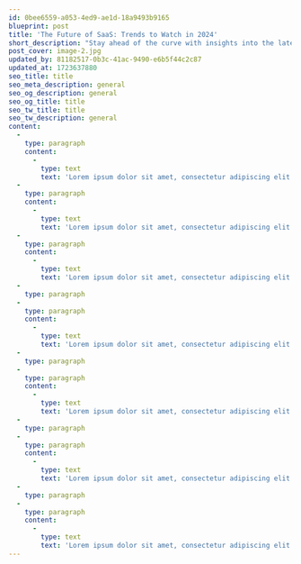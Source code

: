 ```yaml
---
id: 0bee6559-a053-4ed9-ae1d-18a9493b9165
blueprint: post
title: 'The Future of SaaS: Trends to Watch in 2024'
short_description: "Stay ahead of the curve with insights into the latest trends shaping the SaaS industry. From AI advancements to enhanced security features, explore what's next for software as a service."
post_cover: image-2.jpg
updated_by: 81182517-0b3c-41ac-9490-e6b5f44c2c87
updated_at: 1723637880
seo_title: title
seo_meta_description: general
seo_og_description: general
seo_og_title: title
seo_tw_title: title
seo_tw_description: general
content:
  -
    type: paragraph
    content:
      -
        type: text
        text: 'Lorem ipsum dolor sit amet, consectetur adipiscing elit. Amet id egestas malesuada quam. Porta nisl sit rhoncus orci lacus. Elementum, iaculis volutpat at pretium a facilisi.Lorem ipsum dolor sit amet, consectetur adipiscing elit. Amet id egestas malesuada quam. Porta nisl sit rhoncus orci lacus. Elementum, iaculis volutpat at pretium a facilisi.Lorem ipsum dolor sit amet, consectetur adipiscing elit. Amet id egestas malesuada quam. Porta nisl sit rhoncus orci lacus. Elementum, iaculis volutpat at pretium a facilisi.Lorem ipsum dolor sit amet, consectetur adipiscing elit. Amet id egestas malesuada quam. Porta nisl sit rhoncus orci lacus. Elementum, iaculis volutpat at pretium a facilisi.Lorem ipsum dolor sit amet, consectetur adipiscing elit. Amet id egestas malesuada quam. Porta nisl sit rhoncus orci lacus. Elementum, iaculis volutpat at pretium a facilisi.Lorem ipsum dolor sit amet, consectetur adipiscing elit. Amet id egestas malesuada quam. Porta nisl sit rhoncus orci lacus. Elementum, iaculis volutpat at pretium a facilisi.'
  -
    type: paragraph
    content:
      -
        type: text
        text: 'Lorem ipsum dolor sit amet, consectetur adipiscing elit. Amet id egestas malesuada quam. Porta nisl sit rhoncus orci lacus. Elementum, iaculis volutpat at pretium a facilisi.'
  -
    type: paragraph
    content:
      -
        type: text
        text: 'Lorem ipsum dolor sit amet, consectetur adipiscing elit. Amet id egestas malesuada quam. Porta nisl sit rhoncus orci lacus. Elementum, iaculis volutpat at pretium a facilisi.v'
  -
    type: paragraph
  -
    type: paragraph
    content:
      -
        type: text
        text: 'Lorem ipsum dolor sit amet, consectetur adipiscing elit. Amet id egestas malesuada quam. Porta nisl sit rhoncus orci lacus. Elementum, iaculis volutpat at pretium a facilisi.Lorem ipsum dolor sit amet, consectetur adipiscing elit. Amet id egestas malesuada quam. Porta nisl sit rhoncus orci lacus. Elementum, iaculis volutpat at pretium a facilisi.Lorem ipsum dolor sit amet, consectetur adipiscing elit. Amet id egestas malesuada quam. Porta nisl sit rhoncus orci lacus. Elementum, iaculis volutpat at pretium a facilisi.Lorem ipsum dolor sit amet, consectetur adipiscing elit. Amet id egestas malesuada quam. Porta nisl sit rhoncus orci lacus. Elementum, iaculis volutpat at pretium a facilisi.'
  -
    type: paragraph
  -
    type: paragraph
    content:
      -
        type: text
        text: 'Lorem ipsum dolor sit amet, consectetur adipiscing elit. Amet id egestas malesuada quam. Porta nisl sit rhoncus orci lacus. Elementum, iaculis volutpat at pretium a facilisi.Lorem ipsum dolor sit amet, consectetur adipiscing elit. Amet id egestas malesuada quam. Porta nisl sit rhoncus orci lacus. Elementum, iaculis volutpat at pretium a facilisi.Lorem ipsum dolor sit amet, consectetur adipiscing elit. Amet id egestas malesuada quam. Porta nisl sit rhoncus orci lacus. Elementum, iaculis volutpat at pretium a facilisi.'
  -
    type: paragraph
  -
    type: paragraph
    content:
      -
        type: text
        text: 'Lorem ipsum dolor sit amet, consectetur adipiscing elit. Amet id egestas malesuada quam. Porta nisl sit rhoncus orci lacus. Elementum, iaculis volutpat at pretium a facilisi.Lorem ipsum dolor sit amet, consectetur adipiscing elit. Amet id egestas malesuada quam. Porta nisl sit rhoncus orci lacus. Elementum, iaculis volutpat at pretium a facilisi.Lorem ipsum dolor sit amet, consectetur adipiscing elit. Amet id egestas malesuada quam. Porta nisl sit rhoncus orci lacus. Elementum, iaculis volutpat at pretium a facilisi.Lorem ipsum dolor sit amet, consectetur adipiscing elit. Amet id egestas malesuada quam. Porta nisl sit rhoncus orci lacus. Elementum, iaculis volutpat at pretium a facilisi.Lorem ipsum dolor sit amet, consectetur adipiscing elit. Amet id egestas malesuada quam. Porta nisl sit rhoncus orci lacus. Elementum, iaculis volutpat at pretium a facilisi.'
  -
    type: paragraph
  -
    type: paragraph
    content:
      -
        type: text
        text: 'Lorem ipsum dolor sit amet, consectetur adipiscing elit. Amet id egestas malesuada quam. Porta nisl sit rhoncus orci lacus. Elementum, iaculis volutpat at pretium a facilisi.Lorem ipsum dolor sit amet, consectetur adipiscing elit. Amet id egestas malesuada quam. Porta nisl sit rhoncus orci lacus. Elementum, iaculis volutpat at pretium a facilisi.Lorem ipsum dolor sit amet, consectetur adipiscing elit. Amet id egestas malesuada quam. Porta nisl sit rhoncus orci lacus. Elementum, iaculis volutpat at pretium a facilisi.Lorem ipsum dolor sit amet, consectetur adipiscing elit. Amet id egestas malesuada quam. Porta nisl sit rhoncus orci lacus. Elementum, iaculis volutpat at pretium a facilisi.Lorem ipsum dolor sit amet, consectetur adipiscing elit. Amet id egestas malesuada quam. Porta nisl sit rhoncus orci lacus. Elementum, iaculis volutpat at pretium a facilisi.Lorem ipsum dolor sit amet, consectetur adipiscing elit. Amet id egestas malesuada quam. Porta nisl sit rhoncus orci lacus. Elementum, iaculis volutpat at pretium a facilisi.Lorem ipsum dolor sit amet, consectetur adipiscing elit. Amet id egestas malesuada quam. Porta nisl sit rhoncus orci lacus. Elementum, iaculis volutpat at pretium a facilisi.'
---
```

